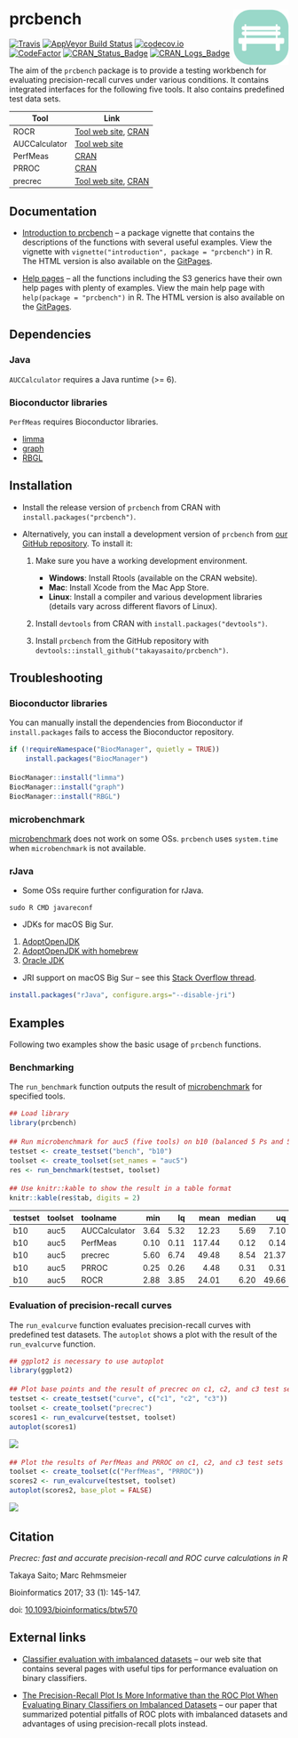 
# prcbench <img src="man/figures/logo.png" align="right" alt="" width="100" />

[![Travis](https://travis-ci.org/takayasaito/prcbench.svg?branch=master)](https://travis-ci.org/takayasaito/prcbench/)
[![AppVeyor Build
Status](https://ci.appveyor.com/api/projects/status/github/takayasaito/prcbench?branch=master&svg=true)](https://ci.appveyor.com/project/takayasaito/prcbench/)
[![codecov.io](https://codecov.io/github/takayasaito/prcbench/coverage.svg?branch=master)](https://codecov.io/github/takayasaito/prcbench?branch=master)
[![CodeFactor](https://www.codefactor.io/repository/github/takayasaito/prcbench/badge)](https://www.codefactor.io/repository/github/takayasaito/prcbench/)
[![CRAN\_Status\_Badge](https://www.r-pkg.org/badges/version-ago/prcbench)](https://cran.r-project.org/package=prcbench)
[![CRAN\_Logs\_Badge](https://cranlogs.r-pkg.org/badges/grand-total/prcbench)](https://cran.r-project.org/package=prcbench)

The aim of the `prcbench` package is to provide a testing workbench for
evaluating precision-recall curves under various conditions. It contains
integrated interfaces for the following five tools. It also contains
predefined test data sets.

| Tool          | Link                                                                                                        |
| ------------- | ----------------------------------------------------------------------------------------------------------- |
| ROCR          | [Tool web site](https://ipa-tys.github.io/ROCR/), [CRAN](https://cran.r-project.org/package=ROCR)           |
| AUCCalculator | [Tool web site](http://mark.goadrich.com/programs/AUC/)                                                     |
| PerfMeas      | [CRAN](https://cran.r-project.org/package=PerfMeas)                                                         |
| PRROC         | [CRAN](https://cran.r-project.org/package=PRROC)                                                            |
| precrec       | [Tool web site](https://takayasaito.github.io/precrec/), [CRAN](https://cran.r-project.org/package=precrec) |

## Documentation

  - [Introduction to
    prcbench](https://takayasaito.github.io/prcbench/articles/introduction.html)
    – a package vignette that contains the descriptions of the functions
    with several useful examples. View the vignette with
    `vignette("introduction", package = "prcbench")` in R. The HTML
    version is also available on the
    [GitPages](https://takayasaito.github.io/prcbench/articles/introduction.html).

  - [Help pages](https://takayasaito.github.io/prcbench/reference/) –
    all the functions including the S3 generics have their own help
    pages with plenty of examples. View the main help page with
    `help(package = "prcbench")` in R. The HTML version is also
    available on the
    [GitPages](https://takayasaito.github.io/prcbench/reference/).

## Dependencies

### Java

`AUCCalculator` requires a Java runtime (\>= 6).

### Bioconductor libraries

`PerfMeas` requires Bioconductor libraries.

  - [limma](https://bioconductor.org/packages/limma/)
  - [graph](https://bioconductor.org/packages/graph/)
  - [RBGL](https://bioconductor.org/packages/RBGL/)

## Installation

  - Install the release version of `prcbench` from CRAN with
    `install.packages("prcbench")`.

  - Alternatively, you can install a development version of `prcbench`
    from [our GitHub
    repository](https://github.com/takayasaito/prcbench). To install it:
    
    1.  Make sure you have a working development environment.
        
          - **Windows**: Install Rtools (available on the CRAN website).
          - **Mac**: Install Xcode from the Mac App Store.
          - **Linux**: Install a compiler and various development
            libraries (details vary across different flavors of Linux).
    
    2.  Install `devtools` from CRAN with
        `install.packages("devtools")`.
    
    3.  Install `prcbench` from the GitHub repository with
        `devtools::install_github("takayasaito/prcbench")`.

## Troubleshooting

### Bioconductor libraries

You can manually install the dependencies from Bioconductor if
`install.packages` fails to access the Bioconductor repository.

``` r
if (!requireNamespace("BiocManager", quietly = TRUE))
    install.packages("BiocManager")

BiocManager::install("limma")
BiocManager::install("graph")
BiocManager::install("RBGL")
```

### microbenchmark

[microbenchmark](https://cran.r-project.org/package=microbenchmark) does
not work on some OSs. `prcbench` uses `system.time` when
`microbenchmark` is not available.

### rJava

  - Some OSs require further configuration for rJava.

<!-- end list -->

    sudo R CMD javareconf

  - JDKs for macOS Big Sur.

<!-- end list -->

1.  [AdoptOpenJDK](https://adoptopenjdk.net/)
2.  [AdoptOpenJDK with
    homebrew](https://github.com/AdoptOpenJDK/homebrew-openjdk/)
3.  [Oracle JDK](https://www.oracle.com/java/)

<!-- end list -->

  - JRI support on macOS Big Sur – see this [Stack Overflow
    thread](https://stackoverflow.com/questions/65278552/cannot-install-rjava-on-big-sur).

<!-- end list -->

``` r
install.packages("rJava", configure.args="--disable-jri")
```

## Examples

Following two examples show the basic usage of `prcbench` functions.

### Benchmarking

The `run_benchmark` function outputs the result of
[microbenchmark](https://cran.r-project.org/package=microbenchmark) for
specified tools.

``` r
## Load library
library(prcbench)

## Run microbenchmark for auc5 (five tools) on b10 (balanced 5 Ps and 5 Ns)
testset <- create_testset("bench", "b10")
toolset <- create_toolset(set_names = "auc5")
res <- run_benchmark(testset, toolset)

## Use knitr::kable to show the result in a table format
knitr::kable(res$tab, digits = 2)
```

| testset | toolset | toolname      |  min |   lq |   mean | median |    uq |    max | neval |
| :------ | :------ | :------------ | ---: | ---: | -----: | -----: | ----: | -----: | ----: |
| b10     | auc5    | AUCCalculator | 3.64 | 5.32 |  12.23 |   5.69 |  7.10 |  39.42 |     5 |
| b10     | auc5    | PerfMeas      | 0.10 | 0.11 | 117.44 |   0.12 |  0.14 | 586.76 |     5 |
| b10     | auc5    | precrec       | 5.60 | 6.74 |  49.48 |   8.54 | 21.37 | 205.13 |     5 |
| b10     | auc5    | PRROC         | 0.25 | 0.26 |   4.48 |   0.31 |  0.31 |  21.27 |     5 |
| b10     | auc5    | ROCR          | 2.88 | 3.85 |  24.01 |   6.20 | 49.66 |  57.46 |     5 |

### Evaluation of precision-recall curves

The `run_evalcurve` function evaluates precision-recall curves with
predefined test datasets. The `autoplot` shows a plot with the result of
the `run_evalcurve` function.

``` r
## ggplot2 is necessary to use autoplot
library(ggplot2)

## Plot base points and the result of precrec on c1, c2, and c3 test sets
testset <- create_testset("curve", c("c1", "c2", "c3"))
toolset <- create_toolset("precrec")
scores1 <- run_evalcurve(testset, toolset)
autoplot(scores1)
```

![](https://rawgit.com/takayasaito/prcbench/master/README_files/figure-markdown_github/unnamed-chunk-5-1.png)

``` r
## Plot the results of PerfMeas and PRROC on c1, c2, and c3 test sets
toolset <- create_toolset(c("PerfMeas", "PRROC"))
scores2 <- run_evalcurve(testset, toolset)
autoplot(scores2, base_plot = FALSE)
```

![](https://rawgit.com/takayasaito/prcbench/master/README_files/figure-markdown_github/unnamed-chunk-6-1.png)

## Citation

*Precrec: fast and accurate precision-recall and ROC curve calculations
in R*

Takaya Saito; Marc Rehmsmeier

Bioinformatics 2017; 33 (1): 145-147.

doi:
[10.1093/bioinformatics/btw570](https://doi.org/10.1093/bioinformatics/btw570)

## External links

  - [Classifier evaluation with imbalanced
    datasets](https://classeval.wordpress.com/) – our web site that
    contains several pages with useful tips for performance evaluation
    on binary classifiers.

  - [The Precision-Recall Plot Is More Informative than the ROC Plot
    When Evaluating Binary Classifiers on Imbalanced
    Datasets](https://journals.plos.org/plosone/article?id=10.1371/journal.pone.0118432)
    – our paper that summarized potential pitfalls of ROC plots with
    imbalanced datasets and advantages of using precision-recall plots
    instead.
